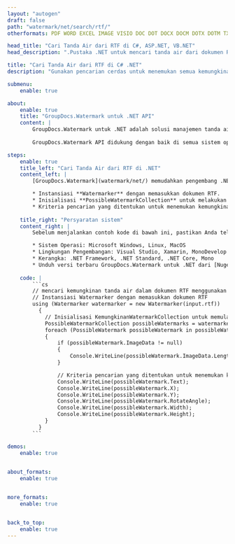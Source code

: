 ```yaml
---
layout: "autogen"
draft: false
path: "watermark/net/search/rtf/"
otherformats: PDF WORD EXCEL IMAGE VISIO DOC DOT DOCX DOCM DOTX DOTM TXT XLSX XLSM XLTM XLT XLTX XLS XLSB XLAM SXC PPTX PPTM PPSX PPSM POTM POT POTX PPT PPS ODT BMP GIF JPEG JP2 PNG TIFF WEBP VSD VDX VSDX VSTX VSX VSSX VSDM VSSM VSTM VTX VDW VSS VST

head_title: "Cari Tanda Air dari RTF di C#, ASP.NET, VB.NET"
head_description: ".Pustaka .NET untuk mencari tanda air dari dokumen RTF menggunakan fitur pencarian pintar dalam aplikasi C#, ASP.NET, VB.NET & .NET Core menggunakan API GroupDocs.Watermark untuk .NET."

title: "Cari Tanda Air dari RTF di C# .NET"
description: "Gunakan pencarian cerdas untuk menemukan semua kemungkinan tanda air dari file RTF dari dalam aplikasi C#, ASP.NET, VB.NET & .NET Core. Tentukan kriteria pencarian berdasarkan teks, ekspresi reguler (RegEx), gambar, hyperlink, karakter, dan objek pencarian yang berbeda untuk menemukan tanda air dari seluruh atau halaman tertentu dari dokumen sumber."

submenu:
    enable: true

about:
    enable: true
    title: "GroupDocs.Watermark untuk .NET API"
    content: |
        GroupDocs.Watermark untuk .NET adalah solusi manajemen tanda air lengkap untuk aplikasi .NET. Pengembang dapat dengan cepat melakukan operasi manipulasi tanda air seperti; tambahkan, edit, cari, dan hapus berbagai jenis tanda air dari dalam dokumen semua format file populer. Mendukung bekerja dengan teks dan tanda air gambar dalam berbagai dokumen termasuk PDF, Microsoft Word, Excel, PowerPoint, Visio, Email dan format gambar.
        
        GroupDocs.Watermark API didukung dengan baik di semua sistem operasi dan platform utama termasuk .NET Framework, .NET Standard, .NET Core, Mono, dan Xamarin.

steps:
    enable: true
    title_left: "Cari Tanda Air dari RTF di .NET"
    content_left: |
        [GroupDocs.Watermark](watermark/net/) memudahkan pengembang .NET untuk mencari tanda air secara cerdas dari dalam aplikasi mereka dengan menerapkan beberapa langkah mudah.

        * Instansiasi **Watermarker** dengan memasukkan dokumen RTF.
        * Inisialisasi **PossibleWatermarkCollection** untuk melakukan pencarian tanda air.
        * Kriteria pencarian yang ditentukan untuk menemukan kemungkinan tanda air.
        
    title_right: "Persyaratan sistem"
    content_right: |
        Sebelum menjalankan contoh kode di bawah ini, pastikan Anda telah menginstal prasyarat berikut di sistem Anda.

        * Sistem Operasi: Microsoft Windows, Linux, MacOS
        * Lingkungan Pengembangan: Visual Studio, Xamarin, MonoDevelop
        * Kerangka: .NET Framework, .NET Standard, .NET Core, Mono
        * Unduh versi terbaru GroupDocs.Watermark untuk .NET dari [Nuget](https://www.nuget.org/packages/GroupDocs.Watermark)
        
    code: |
        ```cs
        // mencari kemungkinan tanda air dalam dokumen RTF menggunakan C#, ASP.NET, VB.NET & .NET Core.
        // Instansiasi Watermarker dengan memasukkan dokumen RTF
        using (Watermarker watermarker = new Watermarker(input.rtf))
          {
            // Inisialisasi KemungkinanWatermarkCollection untuk memulai pencarian tanda air
            PossibleWatermarkCollection possibleWatermarks = watermarker.Search();
            foreach (PossibleWatermark possibleWatermark in possibleWatermarks)
            {
                if (possibleWatermark.ImageData != null)
                {
                    Console.WriteLine(possibleWatermark.ImageData.Length);
                }

                // Kriteria pencarian yang ditentukan untuk menemukan kemungkinan tanda air
                Console.WriteLine(possibleWatermark.Text);
                Console.WriteLine(possibleWatermark.X);
                Console.WriteLine(possibleWatermark.Y);
                Console.WriteLine(possibleWatermark.RotateAngle);
                Console.WriteLine(possibleWatermark.Width);
                Console.WriteLine(possibleWatermark.Height);
            }
          }
        ```        

demos:
    enable: true
        

about_formats:
    enable: true


more_formats:
    enable: true


back_to_top:
    enable: true
---
```

